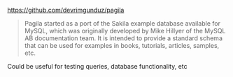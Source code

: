 https://github.com/devrimgunduz/pagila

> Pagila started as a port of the Sakila example database available for MySQL, which was originally developed by Mike Hillyer of the MySQL AB documentation team. It is intended to provide a standard schema that can be used for examples in books, tutorials, articles, samples, etc.

Could be useful for testing queries, database functionality, etc